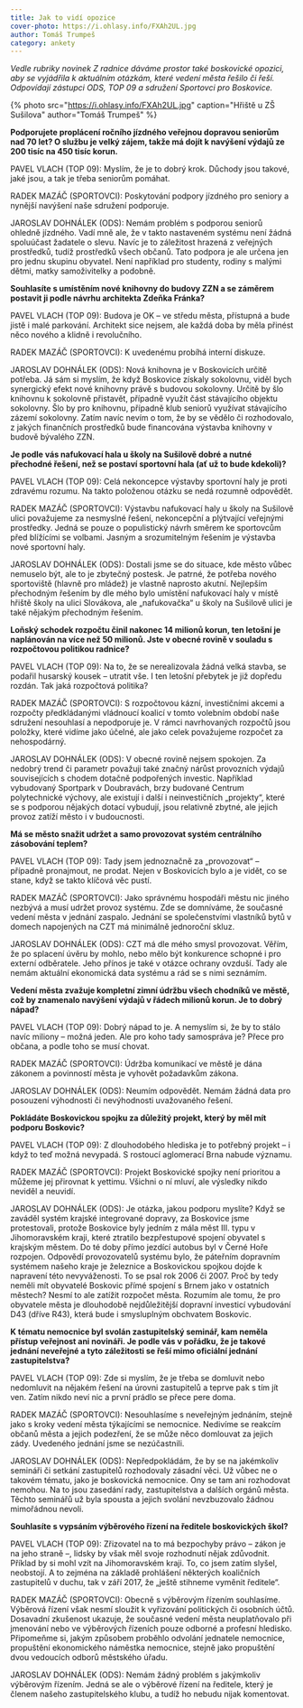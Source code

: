 ```yaml
---
title: Jak to vidí opozice
cover-photo: https://i.ohlasy.info/FXAh2UL.jpg
author: Tomáš Trumpeš
category: ankety
---
```


*Vedle rubriky novinek Z radnice dáváme prostor také boskovické opozici, aby se vyjádřila k aktuálním otázkám, které vedení města řešilo či řeší. Odpovídají zástupci ODS, TOP 09 a sdružení Sportovci pro Boskovice.*

{% photo src="https://i.ohlasy.info/FXAh2UL.jpg" caption="Hřiště u ZŠ Sušilova" author="Tomáš Trumpeš" %}

**Podporujete proplácení ročního jízdného veřejnou dopravou seniorům nad 70 let? O službu je velký zájem, takže má dojít k navýšení výdajů ze 200 tisíc na 450 tisíc korun.**

PAVEL VLACH (TOP 09): Myslím, že je to dobrý krok. Důchody jsou takové, jaké jsou, a tak je třeba seniorům pomáhat.

RADEK MAZÁČ (SPORTOVCI): Poskytování podpory jízdného pro seniory a nynější navýšení naše sdružení podporuje.

JAROSLAV DOHNÁLEK (ODS): Nemám problém s podporou seniorů ohledně jízdného. Vadí mně ale, že v takto nastaveném systému není žádná spoluúčast žadatele o slevu. Navíc je to záležitost hrazená z veřejných prostředků, tudíž prostředků všech občanů. Tato podpora je ale určena jen pro jednu skupinu obyvatel. Není například pro studenty, rodiny s malými dětmi, matky samoživitelky a podobně. 

**Souhlasíte s umístěním nové knihovny do budovy ZZN a se záměrem postavit ji podle návrhu architekta Zdeňka Fránka?**

PAVEL VLACH (TOP 09): Budova je OK – ve středu města, přístupná a bude jistě i malé parkování. Architekt sice nejsem, ale každá doba by měla přinést něco nového a klidně i revolučního.

RADEK MAZÁČ (SPORTOVCI): K uvedenému probíhá interní diskuze.

JAROSLAV DOHNÁLEK (ODS): Nová knihovna je v Boskovicích určitě potřeba. Já sám si myslím, že když Boskovice získaly sokolovnu, viděl bych synergický efekt nové knihovny právě s budovou sokolovny. Určitě by šlo knihovnu k sokolovně přistavět, případně využít část stávajícího objektu sokolovny. Šlo by pro knihovnu, případně klub seniorů využívat stávajícího zázemí sokolovny. Zatím navíc nevím o tom, že by se vědělo či rozhodovalo, z jakých finančních prostředků bude financována výstavba knihovny v budově bývalého ZZN.

**Je podle vás nafukovací hala u školy na Sušilově dobré a nutné přechodné řešení, než se postaví sportovní hala (ať už to bude kdekoli)?**

PAVEL VLACH (TOP 09): Celá nekoncepce výstavby sportovní haly je proti zdravému rozumu. Na takto položenou otázku se nedá rozumně odpovědět.

RADEK MAZÁČ (SPORTOVCI): Výstavbu nafukovací haly u školy na Sušilově ulici považujeme za nesmyslné řešení, nekoncepční a plýtvající veřejnými prostředky. Jedná se pouze o populistický návrh směrem ke sportovcům před blížícími se volbami. Jasným a srozumitelným řešením je výstavba nové sportovní haly. 

JAROSLAV DOHNÁLEK (ODS): Dostali jsme se do situace, kde město vůbec nemuselo být, ale to je zbytečný postesk. Je patrné, že potřeba nového sportoviště (hlavně pro mládež) je vlastně naprosto akutní. Nejlepším přechodným řešením by dle mého bylo umístění nafukovací haly v místě hřiště školy na ulici Slovákova, ale „nafukovačka“ u školy na Sušilově ulici je také nějakým přechodným řešením.

**Loňský schodek rozpočtu činil nakonec 14 milionů korun, ten letošní je naplánován na více než 50 milionů. Jste v obecné rovině v souladu s rozpočtovou politikou radnice?**

PAVEL VLACH (TOP 09): Na to, že se nerealizovala žádná velká stavba, se podařil husarský kousek – utratit vše. I ten letošní přebytek je již dopředu rozdán. Tak jaká rozpočtová politika?

RADEK MAZÁČ (SPORTOVCI): S rozpočtovou kázní, investičními akcemi a rozpočty předkládanými vládnoucí koalicí v tomto volebním období naše sdružení nesouhlasí a nepodporuje je. V rámci navrhovaných rozpočtů jsou položky, které vidíme jako účelné, ale jako celek považujeme rozpočet za nehospodárný. 

JAROSLAV DOHNÁLEK (ODS): V obecné rovině nejsem spokojen. Za nedobrý trend či parametr považuji také značný nárůst provozních výdajů souvisejících s chodem dotačně podpořených investic. Například vybudovaný Sportpark v Doubravách, brzy budované Centrum polytechnické výchovy, ale existují i další i neinvestičních „projekty“, které se s podporou nějakých dotací vybudují, jsou relativně zbytné, ale jejich provoz zatíží město i v budoucnosti.

**Má se město snažit udržet a samo provozovat systém centrálního zásobování teplem?**

PAVEL VLACH (TOP 09): Tady jsem jednoznačně za „provozovat“ – případně pronajmout, ne prodat. Nejen v Boskovicích bylo a je vidět, co se stane, když se takto klíčová věc pustí.

RADEK MAZÁČ (SPORTOVCI): Jako správnému hospodáři městu nic jiného nezbývá a musí udržet provoz systému. Zde se domníváme, že současné vedení města v jednání zaspalo. Jednání se společenstvími vlastníků bytů v domech napojených na CZT má minimálně jednoroční skluz.

JAROSLAV DOHNÁLEK (ODS): CZT má dle mého smysl provozovat. Věřím, že po splacení úvěru by mohlo, nebo mělo být konkurence schopné i pro externí odběratele. Jeho přínos je také v otázce ochrany ovzduší. Tady ale nemám aktuální ekonomická data systému a rád se s nimi seznámím.

**Vedení města zvažuje kompletní zimní údržbu všech chodníků ve městě, což by znamenalo navýšení výdajů v řádech milionů korun. Je to dobrý nápad?**

PAVEL VLACH (TOP 09): Dobrý nápad to je. A nemyslím si, že by to stálo navíc miliony – možná jeden. Ale pro koho tady samospráva je? Přece pro občana, a podle toho se musí chovat.

RADEK MAZÁČ (SPORTOVCI): Údržba komunikací ve městě je dána zákonem a povinností města je vyhovět požadavkům zákona. 

JAROSLAV DOHNÁLEK (ODS): Neumím odpovědět. Nemám žádná data pro posouzení výhodnosti či nevýhodnosti uvažovaného řešení.

**Pokládáte Boskovickou spojku za důležitý projekt, který by měl mít podporu Boskovic?**

PAVEL VLACH (TOP 09): Z dlouhodobého hlediska je to potřebný projekt – i když to teď možná nevypadá. S rostoucí aglomerací Brna nabude významu.

RADEK MAZÁČ (SPORTOVCI): Projekt Boskovické spojky není prioritou a můžeme jej přirovnat k yettimu. Všichni o ní mluví, ale výsledky nikdo neviděl a neuvidí.

JAROSLAV DOHNÁLEK (ODS): Je otázka, jakou podporu myslíte? Když se zaváděl systém krajské integrované dopravy, za Boskovice jsme protestovali, protože Boskovice byly jedním z mála měst III. typu v Jihomoravském kraji, které ztratilo bezpřestupové spojení obyvatel s krajským městem. Do té doby přímo jezdící autobus byl v Černé Hoře rozpojen. Odpovědí provozovatelů systému bylo, že páteřním dopravním systémem našeho kraje je železnice a Boskovickou spojkou dojde k napravení této nevyváženosti. To se psal rok 2006 či 2007. Proč by tedy neměli mít obyvatelé Boskovic přímé spojení s Brnem jako v ostatních městech? Nesmí to ale zatížit rozpočet města. Rozumím ale tomu, že pro obyvatele města je dlouhodobě nejdůležitější dopravní investicí vybudování D43 (dříve R43), která bude i smysluplným obchvatem Boskovic.

**K tématu nemocnice byl svolán zastupitelský seminář, kam neměla přístup veřejnost ani novináři. Je podle vás v pořádku, že je takové jednání neveřejné a tyto záležitosti se řeší mimo oficiální jednání zastupitelstva?**

PAVEL VLACH (TOP 09): Zde si myslím, že je třeba se domluvit nebo nedomluvit na nějakém řešení na úrovni zastupitelů a teprve pak s tím jít ven. Zatím nikdo neví nic a první prádlo se přece pere doma.

RADEK MAZÁČ (SPORTOVCI): Nesouhlasíme s neveřejným jednáním, stejně jako s kroky vedení města týkajícími se nemocnice. Nedivíme se reakcím občanů města a jejich podezření, že se může něco domlouvat za jejich zády. Uvedeného jednání jsme se nezúčastnili.

JAROSLAV DOHNÁLEK (ODS): Nepředpokládám, že by se na jakémkoliv semináři či setkání zastupitelů rozhodovaly zásadní věci. Už vůbec ne o takovém tématu, jako je boskovická nemocnice. Ony se tam ani rozhodovat nemohou. Na to jsou zasedání rady, zastupitelstva a dalších orgánů města. Těchto seminářů už byla spousta a jejich svolání nevzbuzovalo žádnou mimořádnou nevoli.

**Souhlasíte s vypsáním výběrového řízení na ředitele boskovických škol?**

PAVEL VLACH (TOP 09): Zřizovatel na to má bezpochyby právo – zákon je na jeho straně –, lidsky by však měl svoje rozhodnutí nějak zdůvodnit. Příklad by si mohl vzít na Jihomoravském kraji. To, co jsem zatím slyšel, neobstojí. A to zejména na základě prohlášení některých koaličních zastupitelů v duchu, tak v září 2017, že „ještě stihneme vyměnit ředitele“.

RADEK MAZÁČ (SPORTOVCI): Obecně s výběrovým řízením souhlasíme. Výběrová řízení však nesmí sloužit k vyřizování politických či osobních účtů. Dosavadní zkušenost ukazuje, že současné vedení města neuplatňovalo při jmenování nebo ve výběrových řízeních pouze odborné a profesní hledisko. Připomeňme si, jakým způsobem proběhlo odvolání jednatele nemocnice, propuštění ekonomického náměstka nemocnice, stejně jako propuštění dvou vedoucích odborů městského úřadu.

JAROSLAV DOHNÁLEK (ODS): Nemám žádný problém s jakýmkoliv výběrovým řízením. Jedná se ale o výběrové řízení na ředitele, který je členem našeho zastupitelského klubu, a tudíž ho nebudu nijak komentovat.
